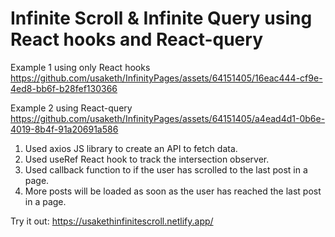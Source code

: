 # Infinite Scroll & Infinite Query using React hooks and React-query

Example 1 using only React hooks
https://github.com/usaketh/InfinityPages/assets/64151405/16eac444-cf9e-4ed8-bb6f-b28fef130366

Example 2 using React-query
https://github.com/usaketh/InfinityPages/assets/64151405/a4ead4d1-0b6e-4019-8b4f-91a20691a586

1. Used axios JS library to create an API to fetch data.
2. Used useRef React hook to track the intersection observer.
3. Used callback function to if the user has scrolled to the last post in a page.
4. More posts will be loaded as soon as the user has reached the last post in a page.

Try it out: https://usakethinfinitescroll.netlify.app/
